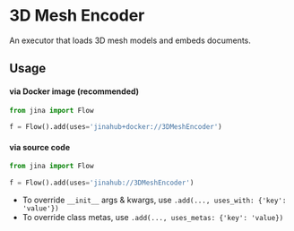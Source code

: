 # 3D Mesh Encoder

An executor that loads 3D mesh models and embeds documents.


## Usage

#### via Docker image (recommended)

```python
from jina import Flow
	
f = Flow().add(uses='jinahub+docker://3DMeshEncoder')
```

#### via source code

```python
from jina import Flow
	
f = Flow().add(uses='jinahub://3DMeshEncoder')
```

- To override `__init__` args & kwargs, use `.add(..., uses_with: {'key': 'value'})`
- To override class metas, use `.add(..., uses_metas: {'key': 'value})`